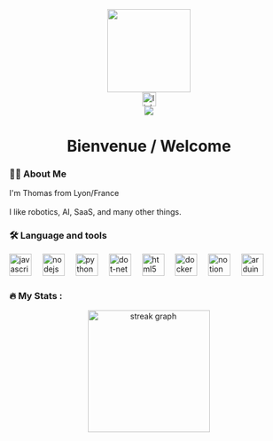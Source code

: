 <div align="center">
  <img height="150" src="https://media4.giphy.com/media/v1.Y2lkPTc5MGI3NjExMnRlOW14bWIxbWh6bjY2dGc3aDc5bW9nNXViNDRidWJwMDk1OGR1eCZlcD12MV9pbnRlcm5hbF9naWZfYnlfaWQmY3Q9Zw/GghGKaZ8JeHJx0apQC/giphy.gif"  />
</div>
<div align="center">
  <a href="https://www.linkedin.com/in/thomas-lefort-3a82b5a8/" target="_blank">
    <img src="https://img.shields.io/static/v1?message=LinkedIn&logo=linkedin&label=&color=0077B5&logoColor=white&labelColor=&style=for-the-badge" height="25" alt="linkedin logo"  />
  </a>
</div>
<div align="center">
  <img src="https://visitor-badge.laobi.icu/badge?page_id=t-lefort.t-lefort&"  />
</div>
<h1 align="center">Bienvenue / Welcome</h1>
<h3 align="left">👩‍💻  About Me</h3>
<p align="left">I'm Thomas from Lyon/France<br><br>I like robotics, AI, SaaS, and many other things.</p>
<h3 align="left">🛠 Language and tools</h3>
<div align="left">
  <img src="https://skillicons.dev/icons?i=js" height="40" alt="javascript logo"  />
  <img width="12" />
  <img src="https://cdn.jsdelivr.net/gh/devicons/devicon/icons/nodejs/nodejs-original.svg" height="40" alt="nodejs logo"  />
  <img width="12" />
  <img src="https://skillicons.dev/icons?i=py" height="40" alt="python logo"  />
  <img width="12" />
  <img src="https://cdn.jsdelivr.net/gh/devicons/devicon/icons/dot-net/dot-net-original.svg" height="40" alt="dot-net logo"  />
  <img width="12" />
  <img src="https://cdn.jsdelivr.net/gh/devicons/devicon/icons/html5/html5-original.svg" height="40" alt="html5 logo"  />
  <img width="12" />
  <img src="https://cdn.jsdelivr.net/gh/devicons/devicon/icons/docker/docker-plain-wordmark.svg" height="40" alt="docker logo"  />
  <img width="12" />
  <img src="https://cdn.jsdelivr.net/gh/devicons/devicon/icons/notion/notion-original.svg" height="40" alt="notion logo"  />
  <img width="12" />
  <img src="https://cdn.jsdelivr.net/gh/devicons/devicon/icons/arduino/arduino-original.svg" height="40" alt="arduino logo"  />
</div>
<h3 align="left">🔥   My Stats :</h3>
<div align="center">
  <img src="https://streak-stats.demolab.com?user=t-lefort&locale=en&mode=daily&theme=dark&hide_border=false&border_radius=5&order=3" height="220" alt="streak graph"  />
</div>
